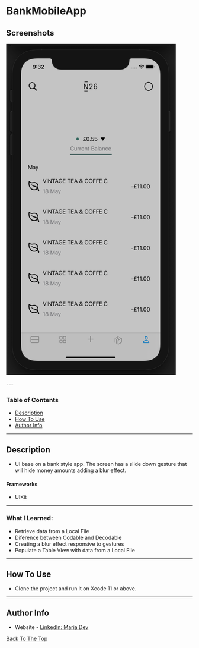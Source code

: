 #   BankMobileApp

## Screenshots

<p float="left">
<img src="https://github.com/mariadev/BankMobileApp/blob/main/ScreenShots/image1.png">
</p>
---

### Table of Contents

- [Description](#description)
- [How To Use](#how-to-use)
- [Author Info](#author-info)

---

## Description

- UI base on a bank style app. The screen has a slide down gesture that will hide  money amounts adding a blur effect.

#### Frameworks

- UIKit

---
### What I Learned:
- Retrieve data from a Local File
- Diference between Codable and Decodable
- Creating a blur effect responsive to gestures
- Populate a Table View with data from a Local File
---

## How To Use

- Clone the project and run it on Xcode 11 or above.
---

## Author Info

- Website - [LinkedIn: Maria Dev](https://www.linkedin.com/in/mariadev/)

[Back To The Top](#BankMobileApp)
